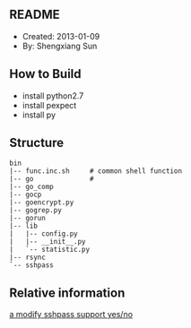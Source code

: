 ## README ##

* Created:    2013-01-09
* By:         Shengxiang Sun

## How to Build
* install python2.7
* install pexpect
* install py
## Structure ##

    bin
    |-- func.inc.sh     # common shell function 
    |-- go              #
    |-- go_comp
    |-- gocp
    |-- goencrypt.py
    |-- gogrep.py
    |-- gorun
    |-- lib
    |   |-- config.py
    |   |-- __init__.py
    |   `-- statistic.py
    |-- rsync
    `-- sshpass

## Relative information ##
[a modify sshpass support yes/no](https://github.com/xurenlu/sshpass/blob/master/main.c)
